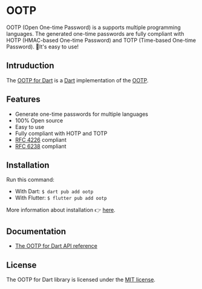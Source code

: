 # OOTP

OOTP (Open One-time Password) is a supports multiple programming languages. The generated one-time passwords are fully compliant with HOTP (HMAC-based One-time Password) and TOTP (Time-based One-time Password). 🚀It's easy to use!

## Intruduction

The [OOTP for Dart](https://pub.dev/packages/ootp) is a [Dart](https://dart.dev) implementation of the [OOTP](https://github.com/odroe/ootp).

## Features

  * Generate one-time passwords for multiple languages
  * 100% Open source
  * Easy to use
  * Fully compliant with HOTP and TOTP
  * [RFC 4226](https://tools.ietf.org/html/rfc4226) compliant
  * [RFC 6238](https://tools.ietf.org/html/rfc6238) compliant

## Installation

Run this command:

 * With Dart: `$ dart pub add ootp`
 * With Flutter: `$ flutter pub add ootp`

More information about installation 👉 [here](https://pub.dev/packages/ootp/install).

## Documentation

 * [The OOTP for Dart API reference](https://pub.dev/documentation/ootp)

## License

The OOTP for Dart library is licensed under the [MIT license](https://github.com/Odroe/ootp/blob/main/LICENSE).
